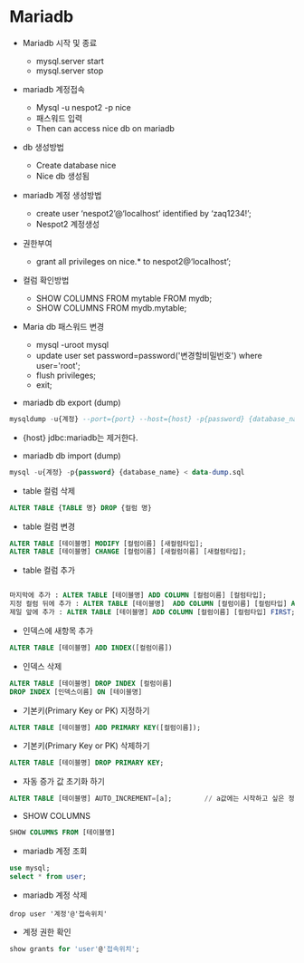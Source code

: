 # Mariadb


- Mariadb 시작 및 종료 
	- mysql.server start
	- mysql.server stop

- mariadb 계정접속
    - Mysql -u nespot2 -p nice
    - 패스워드 입력
    - Then can access nice db on mariadb

-  db 생성방법
    - Create database nice
    - Nice db 생성됨
- mariadb 계정 생성방법
	- create user ‘nespot2’@‘localhost’ identified by ‘zaq1234!’;
	- Nespot2 계정생성

- 권한부여
    - grant all privileges on nice.* to nespot2@‘localhost’;

- 컬럼 확인방법
	- SHOW COLUMNS FROM mytable FROM mydb;
	- SHOW COLUMNS FROM mydb.mytable;

- Maria db 패스워드 변경
	- mysql -uroot mysql
	- update user set password=password('변경할비밀번호') where user='root';
	- flush privileges;
	- exit;
	
	
- mariadb db export (dump)

```sql
mysqldump -u{계정} --port={port} --host={host} -p{password} {database_name} > data-dump.sql
```

- {host} jdbc:mariadb는 제거한다.

- mariadb db import (dump)

```sql
mysql -u{계정} -p{password} {database_name} < data-dump.sql

```

- table 컬럼 삭제

```sql
ALTER TABLE {TABLE 명} DROP {컬럼 명}
```

- table 컬럼 변경

```sql
ALTER TABLE [테이블명] MODIFY [컬럼이름] [새컬럼타입];
ALTER TABLE [테이블명] CHANGE [컬럼이름] [새컬럼이름] [새컬럼타입];
```

- table 컬럼 추가

```sql

마지막에 추가 : ALTER TABLE [테이블명] ADD COLUMN [컬럼이름] [컬럼타입];
지정 컬럼 뒤에 추가 : ALTER TABLE [테이블명]  ADD COLUMN [컬럼이름] [컬럼타입] AFTER [컬럼이름];
제일 앞에 추가 : ALTER TABLE [테이블명] ADD COLUMN [컬럼이름] [컬럼타입] FIRST;
```

- 인덱스에 새항목 추가

```sql
ALTER TABLE [테이블명] ADD INDEX([컬럼이름])
```

- 인덱스 삭제

```sql
ALTER TABLE [테이블명] DROP INDEX [컬럼이름]
DROP INDEX [인덱스이름] ON [테이블명]
```

- 기본키(Primary Key or PK) 지정하기

```sql
ALTER TABLE [테이블명] ADD PRIMARY KEY([컬럼이름]);
```


- 기본키(Primary Key or PK) 삭제하기

```sql
ALTER TABLE [테이블명] DROP PRIMARY KEY;
```

- 자동 증가 값 초기화 하기

```sql
ALTER TABLE [테이블명] AUTO_INCREMENT=[a];        // a값에는 시작하고 싶은 정수를 입력하면 됨
```

- SHOW COLUMNS

```sql
SHOW COLUMNS FROM [테이블명]
```

- mariadb 계정 조회

```sql
use mysql;
select * from user;
```

- mariadb 계정 삭제

```
drop user '계정'@'접속위치'
```

- 계정 권한 확인

```sql
show grants for 'user'@'접속위치';
```



